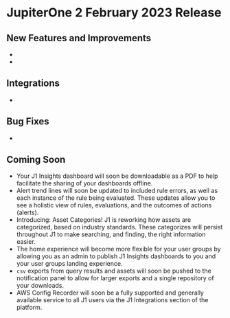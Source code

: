 # JupiterOne  2 February 2023 Release

## New Features and Improvements
-  
  
- 
  



## Integrations
  - 


## Bug Fixes
-    

## Coming Soon

- Your J1 Insights dashboard will soon be downloadable as a PDF to help facilitate the sharing of your dashboards offline. 
- Alert trend lines will soon be updated to included rule errors, as well as each instance of the rule being evaluated. These updates allow you to see a holistic view of rules, evaluations, and the outcomes of actions (alerts). 
- Introducing: Asset Categories! J1 is reworking how assets are categorized, based on industry standards. These categorizes will persist throughout J1 to make searching, and finding, the right information easier. 
- The home experience will become more flexible for your user groups by allowing you as an admin to publish J1 Insights dashboards to you and your user groups landing experience. 
- `csv` exports from query results and assets will soon be pushed to the notification panel to allow for larger exports and a single repository of your downloads. 
- AWS Config Recorder will soon be a fully supported and generally available service to all J1 users via the J1 Integrations section of the platform.
